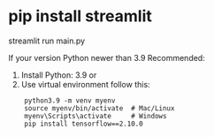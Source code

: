 # pip install streamlit

streamlit run main.py

If your version Python newer than 3.9
Recommended: 
1. Install Python: 3.9
or 
2. Use virtual environment follow this:
```
    python3.9 -m venv myenv
    source myenv/bin/activate  # Mac/Linux
    myenv\Scripts\activate     # Windows
    pip install tensorflow==2.10.0
```